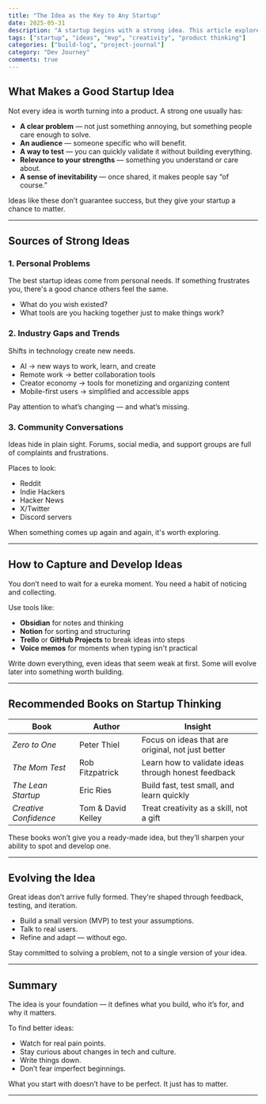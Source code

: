 ```yaml
---
title: "The Idea as the Key to Any Startup"
date: 2025-05-31
description: "A startup begins with a strong idea. This article explores how ideas shape startups, where to find them, and how to develop them into real products."
tags: ["startup", "ideas", "mvp", "creativity", "product thinking"]
categories: ["build-log", "project-journal"]
category: "Dev Journey"
comments: true
---
```


## What Makes a Good Startup Idea

Not every idea is worth turning into a product. A strong one usually has:

- **A clear problem** — not just something annoying, but something people care enough to solve.
- **An audience** — someone specific who will benefit.
- **A way to test** — you can quickly validate it without building everything.
- **Relevance to your strengths** — something you understand or care about.
- **A sense of inevitability** — once shared, it makes people say “of course.”

Ideas like these don’t guarantee success, but they give your startup a chance to matter.

---

## Sources of Strong Ideas

### 1. Personal Problems

The best startup ideas come from personal needs. If something frustrates you, there's a good chance others feel the same.

- What do you wish existed?
- What tools are you hacking together just to make things work?

### 2. Industry Gaps and Trends

Shifts in technology create new needs.

- AI → new ways to work, learn, and create
- Remote work → better collaboration tools
- Creator economy → tools for monetizing and organizing content
- Mobile-first users → simplified and accessible apps

Pay attention to what’s changing — and what’s missing.

### 3. Community Conversations

Ideas hide in plain sight. Forums, social media, and support groups are full of complaints and frustrations.

Places to look:
- Reddit
- Indie Hackers
- Hacker News
- X/Twitter
- Discord servers

When something comes up again and again, it's worth exploring.

---

## How to Capture and Develop Ideas

You don’t need to wait for a eureka moment. You need a habit of noticing and collecting.

Use tools like:
- **Obsidian** for notes and thinking
- **Notion** for sorting and structuring
- **Trello** or **GitHub Projects** to break ideas into steps
- **Voice memos** for moments when typing isn't practical

Write down everything, even ideas that seem weak at first. Some will evolve later into something worth building.

---

## Recommended Books on Startup Thinking

| Book | Author | Insight |
|------|--------|---------|
| *Zero to One* | Peter Thiel | Focus on ideas that are original, not just better |
| *The Mom Test* | Rob Fitzpatrick | Learn how to validate ideas through honest feedback |
| *The Lean Startup* | Eric Ries | Build fast, test small, and learn quickly |
| *Creative Confidence* | Tom & David Kelley | Treat creativity as a skill, not a gift |

These books won’t give you a ready-made idea, but they’ll sharpen your ability to spot and develop one.

---

## Evolving the Idea

Great ideas don’t arrive fully formed. They're shaped through feedback, testing, and iteration.

- Build a small version (MVP) to test your assumptions.
- Talk to real users.
- Refine and adapt — without ego.

Stay committed to solving a problem, not to a single version of your idea.

---

## Summary

The idea is your foundation — it defines what you build, who it’s for, and why it matters.

To find better ideas:
- Watch for real pain points.
- Stay curious about changes in tech and culture.
- Write things down.
- Don’t fear imperfect beginnings.

What you start with doesn’t have to be perfect. It just has to matter.

---
